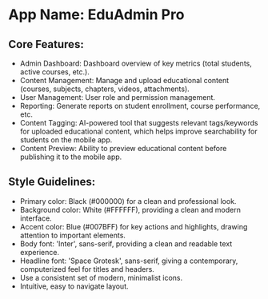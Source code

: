 # **App Name**: EduAdmin Pro

## Core Features:

- Admin Dashboard: Dashboard overview of key metrics (total students, active courses, etc.).
- Content Management: Manage and upload educational content (courses, subjects, chapters, videos, attachments).
- User Management: User role and permission management.
- Reporting: Generate reports on student enrollment, course performance, etc.
- Content Tagging: AI-powered tool that suggests relevant tags/keywords for uploaded educational content, which helps improve searchability for students on the mobile app.
- Content Preview: Ability to preview educational content before publishing it to the mobile app.

## Style Guidelines:

- Primary color: Black (#000000) for a clean and professional look.
- Background color: White (#FFFFFF), providing a clean and modern interface.
- Accent color: Blue (#007BFF) for key actions and highlights, drawing attention to important elements.
- Body font: 'Inter', sans-serif, providing a clean and readable text experience.
- Headline font: 'Space Grotesk', sans-serif, giving a contemporary, computerized feel for titles and headers.
- Use a consistent set of modern, minimalist icons.
- Intuitive, easy to navigate layout.